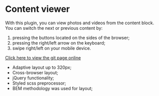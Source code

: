 # Content viewer
With this plugin, you can view photos and videos from the content block. 
<br/>
You can switch the next or previous content by:
1) pressing the buttons located on the sides of the browser;
2) pressing the right/left arrow on the keyboard;
3) swipe right/left on your mobile device.

<a href="https://viktorcoi.github.io/content-viewer/">Click here to view the git page online</a>
- Adaptive layout up to 320px;
- Cross-browser layout;
- jQuery functionality;
- Styled scss preprocessor;
- BEM methodology was used for layout;

